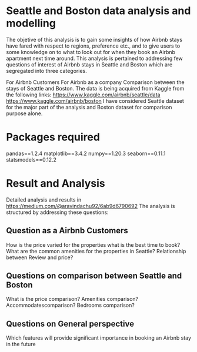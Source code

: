 # Seattle and Boston data analysis and modelling
The objetive of this analysis is to gain some insights of how Airbnb stays have fared with respect to regions, preference etc., and to give users to some knowledge on to what to look out for when they book an Airbnb apartment next time around.
This analysis is pertained to addressing few questions of interest of Airbnb stays in Seattle and Boston which are segregated into three categories.

For Airbnb Customers
For Airbnb as a company
Comparison between the stays of Seattle and Boston.
The data is being acquired from Kaggle from the following links:
https://www.kaggle.com/airbnb/seattle/data
https://www.kaggle.com/airbnb/boston
I have considered Seattle dataset for the major part of the analysis and Boston dataset for comparison purpose alone.

# Packages required
pandas==1.2.4
matplotlib==3.4.2
numpy==1.20.3
seaborn==0.11.1
statsmodels==0.12.2

# Result and Analysis

Detailed analysis and results in https://medium.com/@aravindachu92/6ab9d6790692
The analysis is structured by addressing these questions:
## Question as a Airbnb Customers
How is the price varied for the properties
what is the best time to book?
What are the common amenities for the properties in Seattle?
Relationship between Review and price?

## Questions on comparison between Seattle and Boston
What is the price comparison?
Amenities comparison?
Accommodatescomparison?
Bedrooms comparison?

## Questions on General perspective
Which features will provide significant importance in booking an Airbnb stay in the future


